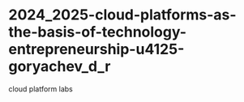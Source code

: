 # 2024_2025-cloud-platforms-as-the-basis-of-technology-entrepreneurship-u4125-goryachev_d_r
cloud platform labs
